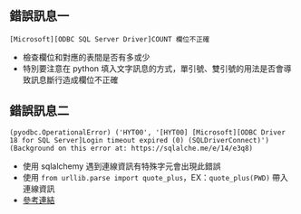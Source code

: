 ## 錯誤訊息一
```
[Microsoft][ODBC SQL Server Driver]COUNT 欄位不正確
```
* 檢查欄位和對應的表間是否有多或少
* 特別要注意在 python 填入文字訊息的方式，單引號、雙引號的用法是否會導致訊息斷行造成欄位不正確

## 錯誤訊息二
```
(pyodbc.OperationalError) ('HYT00', '[HYT00] [Microsoft][ODBC Driver 18 for SQL Server]Login timeout expired (0) (SQLDriverConnect)')
(Background on this error at: https://sqlalche.me/e/14/e3q8)
```
* 使用 sqlalchemy 遇到連線資訊有特殊字元會出現此錯誤
* 使用 `from urllib.parse import quote_plus`，EX：`quote_plus(PWD)` 帶入連線資訊
* [參考連結](https://stackoverflow.com/questions/1423804/writing-a-connection-string-when-password-contains-special-characters)
